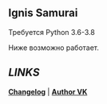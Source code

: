 **Ignis Samurai**
-
Требуется Python 3.6-3.8

Ниже возможно работает.


***LINKS***
-
**[Changelog](CHANGELOG.md)**
|
**[Author VK](https://vk.com/nikitagorshok)**